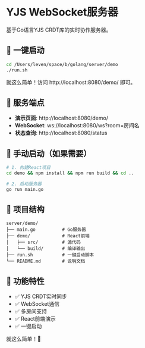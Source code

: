 # YJS WebSocket服务器

基于Go语言YJS CRDT库的实时协作服务器。

## 🚀 一键启动

```bash
cd /Users/leven/space/b/golang/server/demo
./run.sh
```

就这么简单！访问 http://localhost:8080/demo/ 即可。

## 📡 服务端点

- **演示页面**: http://localhost:8080/demo/
- **WebSocket**: ws://localhost:8080/ws?room=房间名
- **状态查询**: http://localhost:8080/status

## 🔧 手动启动（如果需要）

```bash
# 1. 构建React项目
cd demo && npm install && npm run build && cd ..

# 2. 启动服务器
go run main.go
```

## 📁 项目结构

```
server/demo/
├── main.go          # Go服务器
├── demo/            # React前端
│   ├── src/         # 源代码
│   └── build/       # 编译输出
├── run.sh           # 一键启动脚本
└── README.md        # 说明文档
```

## 🎯 功能特性

- ✅ YJS CRDT实时同步
- ✅ WebSocket通信
- ✅ 多房间支持
- ✅ React前端演示
- ✅ 一键启动

就这么简单！🎉